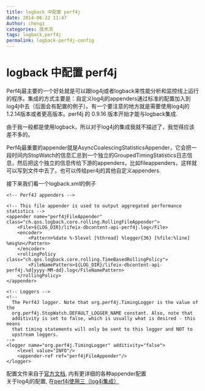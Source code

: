 ```yaml
---
title: logback 中配置 perf4j
date: 2014-06-22 11:47
Author: chengz
categories: 技术流
tags: logback,perf4j
permalink: logback-perf4j-config
---
```


logback 中配置 perf4j
=====================

Perf4j最主要的一个好处就是可以跟log4j或者logback来性能分析和监控线上运行的程序。集成的方式主要是：自定义log4j的appenders通过标准的配置加入到log4j中去（后面会有配置的例子）。有一个要注意的地方就是需要使用log4j的1.2.14版本或者更高版本。perf4j
的 0.9.16 版本开始才能与logback集成.  

由于我一般都是使用logback，所以对于log4j的集成我就不描述了，我觉得应该差不多的。

Perf4j最重要的appender就是AsyncCoalescingStatisticsAppender，它会把一段时间内StopWatch的信息汇总到一个独立的GroupedTimingStatistics日志信息，然后把这个独立的信息传给下游的appenders，比如fileappenders，这样就可以写到文件中去了。也可以传给per4j的其他自定义appenders.

接下来我们看一个logback.xml的例子

    <!-- Perf4J appenders -->
    
    <!-- This file appender is used to output aggregated performance statistics -->
    <appender name="perf4jFileAppender" class="ch.qos.logback.core.rolling.RollingFileAppender">
        <File>${LOG_DIR}/lifeix-dbcontent-api-perf4j.log</File>
        <encoder>
            <Pattern>%date %-5level [%thread] %logger{36} [%file:%line] %msg%n</Pattern>
        </encoder>
        <rollingPolicy class="ch.qos.logback.core.rolling.TimeBasedRollingPolicy">
            <FileNamePattern>${LOG_DIR}/lifeix-dbcontent-api-perf4j.%d{yyyy-MM-dd}.log</FileNamePattern>
        </rollingPolicy>
    </appender>
    
    <!-- Loggers -->
    <!--
      The Perf4J logger. Note that org.perf4j.TimingLogger is the value of the
      org.perf4j.StopWatch.DEFAULT_LOGGER_NAME constant. Also, note that
      additivity is set to false, which is usually what is desired - this means
      that timing statements will only be sent to this logger and NOT to
      upstream loggers.
    -->
    <logger name="org.perf4j.TimingLogger" additivity="false">
        <level value="INFO"/>
        <appender-ref ref="perf4jFileAppender"/>
    </logger>

配置文件来自于[官方文档](http://perf4j.codehaus.org/apidocs/org/perf4j/logback/package-summary.html),
内有更详细的各种appender配置  
关于log4j的配置,
在[perf4j使用三（log4j集成）](http://www.blogjava.net/yangpingyu/archive/2012/04/16/374725.html)

